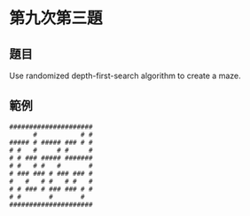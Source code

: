 # 第九次第三題
## 題目
Use randomized depth-first-search algorithm to create a maze.
## 範例
```
#####################
      #           # #
##### # ##### ### # #
# #   #     # #     #
# # ### ##### #######
# #   # #   #       #
# ### ### # ### ### #
#   #   # #   # #   #
# # ### # ### ### # #
# #       #       #
#####################
```